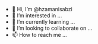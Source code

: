 - 👋 Hi, I’m @hzamanisabzi
- 👀 I’m interested in ...
- 🌱 I’m currently learning ...
- 💞️ I’m looking to collaborate on ...
- 📫 How to reach me ...

<!---
hzamanisabzi/hzamanisabzi is a ✨ special ✨ repository because its `README.md` (this file) appears on your GitHub profile.
You can click the Preview link to take a look at your changes.
--->
